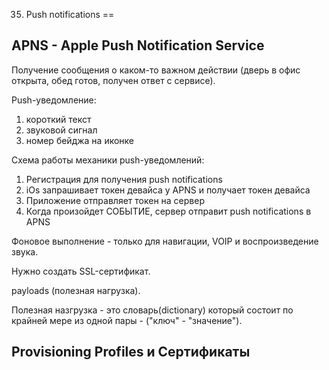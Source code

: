 35. Push notifications
==

## APNS - Apple Push Notification Service

Получение сообщения о каком-то важном действии (дверь в офис открыта, обед готов, получен ответ с сервисе).

Push-уведомление:
1. короткий текст
2. звуковой сигнал
3. номер бейджа на иконке


Cхема работы механики push-уведомлений:

1. Регистрация для получения push notifications
2. iOs запрашивает токен девайса у APNS и получает токен девайса
3. Приложение отправляет токен на сервер
4. Когда произойдет СОБЫТИЕ, сервер отправит push notifications в APNS

Фоновое выполнение - только для навигации, VOIP и воспроизведение звука.

Нужно создать SSL-сертификат.

payloads (полезная нагрузка).

Полезная назгрузка - это словарь(dictionary) который состоит по крайней мере из одной пары - ("ключ" - "значение").

## Provisioning Profiles и Сертификаты




















